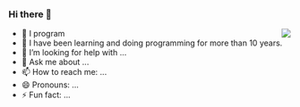 ### Hi there 👋

<img align="right" src="https://github-readme-stats.vercel.app/api?username=jun1st&show_icons=true&icon_color=0366d6&text_color=24292e&bg_color=ffffff&hide_title=true" />


- 🔭 I program
- 🌱 I have been learning and doing programming for more than 10 years. 
- 🤔 I’m looking for help with ...
- 💬 Ask me about ...
- 📫 How to reach me: ...
- 😄 Pronouns: ...
- ⚡ Fun fact: ...
